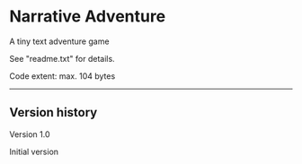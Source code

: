 # Narrative Adventure
A tiny text adventure game

See "readme.txt" for details.

Code extent: max. 104 bytes

---------------------------

Version history
---------------

Version 1.0

Initial version
